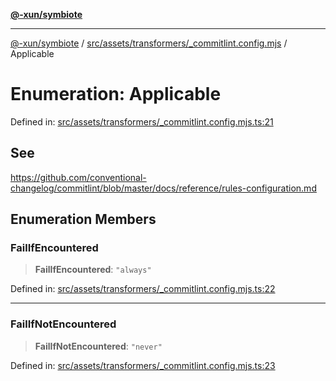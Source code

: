 [**@-xun/symbiote**](../../../../../README.md)

***

[@-xun/symbiote](../../../../../README.md) / [src/assets/transformers/\_commitlint.config.mjs](../README.md) / Applicable

# Enumeration: Applicable

Defined in: [src/assets/transformers/\_commitlint.config.mjs.ts:21](https://github.com/Xunnamius/symbiote/blob/d10510b26b60a15206271bb6da7ebcd862e067c4/src/assets/transformers/_commitlint.config.mjs.ts#L21)

## See

https://github.com/conventional-changelog/commitlint/blob/master/docs/reference/rules-configuration.md

## Enumeration Members

### FailIfEncountered

> **FailIfEncountered**: `"always"`

Defined in: [src/assets/transformers/\_commitlint.config.mjs.ts:22](https://github.com/Xunnamius/symbiote/blob/d10510b26b60a15206271bb6da7ebcd862e067c4/src/assets/transformers/_commitlint.config.mjs.ts#L22)

***

### FailIfNotEncountered

> **FailIfNotEncountered**: `"never"`

Defined in: [src/assets/transformers/\_commitlint.config.mjs.ts:23](https://github.com/Xunnamius/symbiote/blob/d10510b26b60a15206271bb6da7ebcd862e067c4/src/assets/transformers/_commitlint.config.mjs.ts#L23)
